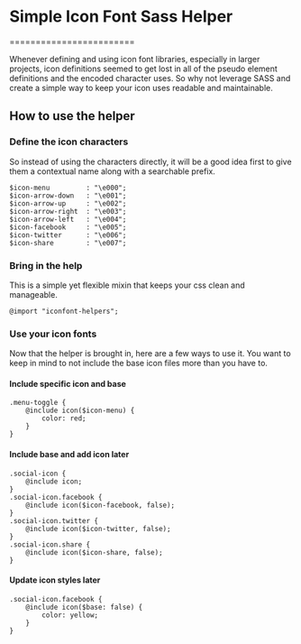 # Simple Icon Font Sass Helper
========================

Whenever defining and using icon font libraries, especially in larger projects, icon definitions seemed to get lost in all of the pseudo element definitions and the encoded character uses.  So why not leverage SASS and create a simple way to keep your icon uses readable and maintainable.

## How to use the helper

### Define the icon characters

So instead of using the characters directly, it will be a good idea first to give them a contextual name along with a searchable prefix.

```
$icon-menu         : "\e000";
$icon-arrow-down   : "\e001";
$icon-arrow-up     : "\e002";
$icon-arrow-right  : "\e003";
$icon-arrow-left   : "\e004";
$icon-facebook     : "\e005";
$icon-twitter      : "\e006";
$icon-share        : "\e007";
```

### Bring in the help

This is a simple yet flexible mixin that keeps your css clean and manageable.

```
@import "iconfont-helpers";
```

### Use your icon fonts

Now that the helper is brought in, here are a few ways to use it.  You want to keep in mind to not include the base icon files more than you have to.

#### Include specific icon and base

```
.menu-toggle {
    @include icon($icon-menu) {
        color: red;
    }
}
```

#### Include base and add icon later

```
.social-icon {
    @include icon;
}
.social-icon.facebook {
    @include icon($icon-facebook, false);
}
.social-icon.twitter {
    @include icon($icon-twitter, false);
}
.social-icon.share {
    @include icon($icon-share, false);
}
```

#### Update icon styles later

```
.social-icon.facebook {
    @include icon($base: false) {
        color: yellow;
    }
}
```
